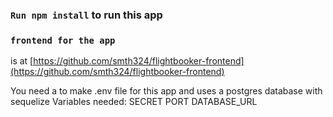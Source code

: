 ### `Run npm install` to run this app

### `frontend for the app`
is at [https://github.com/smth324/flightbooker-frontend](https://github.com/smth324/flightbooker-frontend) 

You need a to make .env file for this app and uses a postgres database with sequelize
Variables needed:
SECRET
PORT
DATABASE_URL

